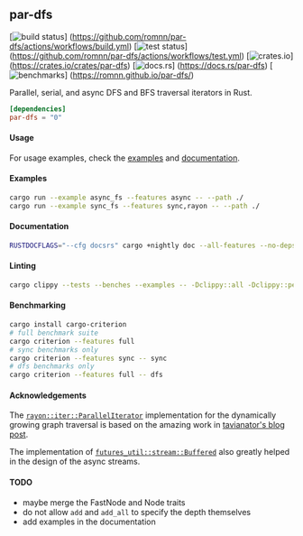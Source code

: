 ## par-dfs

[<img alt="build status" src="https://img.shields.io/github/workflow/status/romnn/par-dfs/build?label=build">]
(https://github.com/romnn/par-dfs/actions/workflows/build.yml)
[<img alt="test status" src="https://img.shields.io/github/workflow/status/romnn/par-dfs/test?label=test">]
(https://github.com/romnn/par-dfs/actions/workflows/test.yml)
[<img alt="crates.io" src="https://img.shields.io/crates/v/par-dfs">]
(https://crates.io/crates/par-dfs)
[<img alt="docs.rs" src="https://img.shields.io/docsrs/par-dfs/latest">]
(https://docs.rs/par-dfs)
[<img alt="benchmarks" src="https://img.shields.io/github/workflow/status/romnn/par-dfs/bench?label=bench">]
(https://romnn.github.io/par-dfs/)

Parallel, serial, and async DFS and BFS traversal iterators in Rust.

```toml
[dependencies]
par-dfs = "0"
```

#### Usage

For usage examples, check the [examples](https://github.com/romnn/par-dfs/tree/main/examples) and [documentation](https://docs.rs/par-dfs).

#### Examples

```bash
cargo run --example async_fs --features async -- --path ./
cargo run --example sync_fs --features sync,rayon -- --path ./
```

#### Documentation

```bash
RUSTDOCFLAGS="--cfg docsrs" cargo +nightly doc --all-features --no-deps
```

#### Linting

```bash
cargo clippy --tests --benches --examples -- -Dclippy::all -Dclippy::pedantic
```

#### Benchmarking

```bash
cargo install cargo-criterion
# full benchmark suite
cargo criterion --features full
# sync benchmarks only
cargo criterion --features sync -- sync
# dfs benchmarks only
cargo criterion --features full -- dfs
```

#### Acknowledgements

The [`rayon::iter::ParallelIterator`](https://docs.rs/rayon/latest/rayon/iter/trait.ParallelIterator.html) implementation for the dynamically growing graph traversal is based on the amazing work in [tavianator's blog post](https://tavianator.com/2022/parallel_graph_search.html).

The implementation of [`futures_util::stream::Buffered`](https://docs.rs/futures-util/latest/src/futures_util/stream/stream/buffered.rs.html#12-25) also greatly helped in the design of the async streams.

#### TODO

- maybe merge the FastNode and Node traits
- do not allow `add` and `add_all` to specify the depth themselves
- add examples in the documentation

